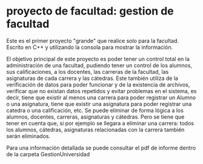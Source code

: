 # proyecto de facultad: gestion de facultad
Este es el primer proyecto "grande" que realice solo para la facultad. Escrito en C++ y utilizando la consola para mostrar la información.

El objetivo principal de este proyecto es poder tener un control total en la administración de una facultad, pudiendo tener un control de los alumnos, sus calificaciones, a los
docentes, las carreras de la facultad, las asignaturas de cada carrera y las cátedras. Este también utiliza de la verificación de datos para poder funcionar y de la existencia de archivos, verificar que no existan datos repetidos y evitar problemas en el sistema, es decir, tiene que existir al menos una carrera para poder registrar un Alumno o una asignatura, tiene que existir una asignatura para poder registrar una catedra o una calificación, etc. Se puede eliminar de forma lógica a los alumnos, docentes, carreras, asignaturas y cátedras. Pero se tiene que tener en cuenta que, si por ejemplo se llegara a eliminar una carrera: todos los alumnos, cátedras, asignaturas relacionadas con la carrera también serán eliminados.

Para una información detallada se puede consultar el pdf de informe dentro de la carpeta GestionUniversidad
